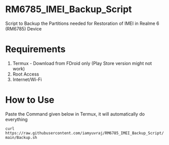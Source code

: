 # RM6785_IMEI_Backup_Script
Script to Backup the Partitions needed for Restoration of IMEI in Realme 6 (RM6785) Device

# Requirements
1. Termux - Download from FDroid only (Play Store version might not work)
2. Root Access
3. Internet/Wi-Fi

# How to Use
Paste the Command given below in Termux, it will automatically do everything

`curl https://raw.githubusercontent.com/iamyuvraj/RM6785_IMEI_Backup_Script/main/Backup.sh`
